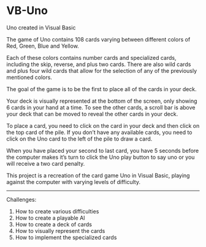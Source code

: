 # VB-Uno
Uno created in Visual Basic

The game of Uno contains 108 cards varying between different colors of Red, Green, Blue and Yellow.

Each of these colors contains number cards and specialized cards, including the skip, reverse, and plus two cards. There are also wild cards and plus four wild cards that allow for the selection of any of the previously mentioned colors. 

The goal of the game is to be the first to place all of the cards in your deck. 

Your deck is visually represented at the bottom of the screen, only showing 6 cards in your hand at a time. To see the other cards, a scroll bar is above your deck that can be moved to reveal the other cards in your deck.

To place a card, you need to click on the card in your deck and then click on the top card of the pile. If you don’t have any available cards, you need to click on the Uno card to the left of the pile to draw a card. 

When you have placed your second to last card, you have 5 seconds before the computer makes it’s turn to click the Uno play button to say uno or you will receive a two card penalty.


This project is a recreation of the card game Uno in Visual Basic, playing against the computer with varying levels of difficulty.
______________________________________________________________________________________________________________________
Challenges:
1. How to create various difficulties
2. How to create a playable AI
3. How to create a deck of cards
4. How to visually represent the cards
5. How to implement the specialized cards
